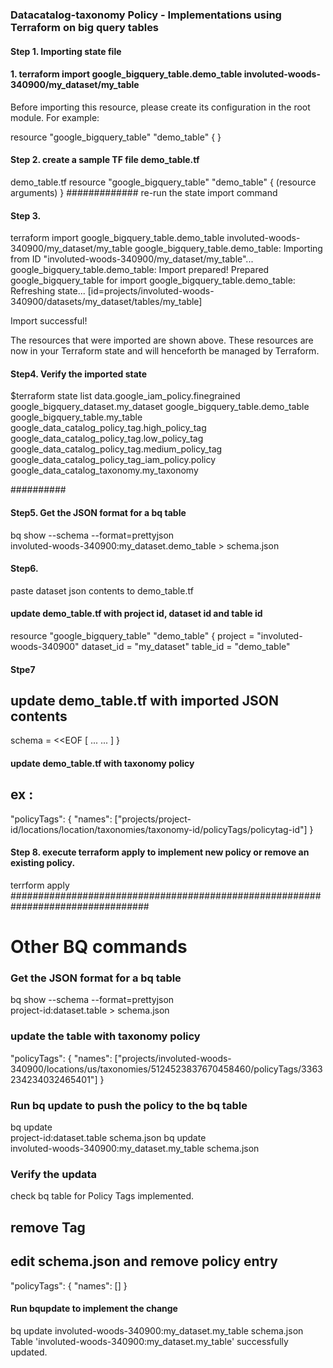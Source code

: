 ### Datacatalog-taxonomy Policy - Implementations using Terraform on big query tables

#### Step 1. Importing state file

#### 1. terraform import google_bigquery_table.demo_table involuted-woods-340900/my_dataset/my_table

Before importing this resource, please create its configuration in the root module. For example:

resource "google_bigquery_table" "demo_table" {
}

#### Step 2. create a sample TF file demo_table.tf ####
demo_table.tf
resource "google_bigquery_table" "demo_table" {
(resource arguments)
}
############# re-run the state import command
#### Step 3.
terraform import google_bigquery_table.demo_table involuted-woods-340900/my_dataset/my_table
google_bigquery_table.demo_table: Importing from ID "involuted-woods-340900/my_dataset/my_table"...
google_bigquery_table.demo_table: Import prepared!
  Prepared google_bigquery_table for import
google_bigquery_table.demo_table: Refreshing state... [id=projects/involuted-woods-340900/datasets/my_dataset/tables/my_table]

Import successful!

The resources that were imported are shown above. These resources are now in
your Terraform state and will henceforth be managed by Terraform.

#### Step4. Verify the imported state
$terraform state list
data.google_iam_policy.finegrained
google_bigquery_dataset.my_dataset
google_bigquery_table.demo_table
google_bigquery_table.my_table
google_data_catalog_policy_tag.high_policy_tag
google_data_catalog_policy_tag.low_policy_tag
google_data_catalog_policy_tag.medium_policy_tag
google_data_catalog_policy_tag_iam_policy.policy
google_data_catalog_taxonomy.my_taxonomy

##########

#### Step5. Get the JSON format for a bq table ###
bq show --schema --format=prettyjson \
   involuted-woods-340900:my_dataset.demo_table > schema.json

#### Step6.
paste dataset json contents to demo_table.tf

#### update demo_table.tf with project id, dataset id and table id

resource "google_bigquery_table" "demo_table" {
  project                     = "involuted-woods-340900"
  dataset_id                  = "my_dataset"
  table_id                    = "demo_table"
#### Stpe7
## update demo_table.tf with imported JSON contents
   schema = <<EOF
[
   ...
   ...
]
}


#### update demo_table.tf with taxonomy  policy
## ex : 
"policyTags": {
     "names": ["projects/project-id/locations/location/taxonomies/taxonomy-id/policyTags/policytag-id"]
   }
#### Step 8. execute terraform apply to implement new policy or remove an existing policy.
terrform apply
#################################################################################

# Other BQ commands #####

### Get the JSON format for a bq table ###
bq show --schema --format=prettyjson \
   project-id:dataset.table > schema.json
### update the table with taxonomy policy
"policyTags": {
     "names": ["projects/involuted-woods-340900/locations/us/taxonomies/5124523837670458460/policyTags/3363234234032465401"]
   }
### Run bq update to push the policy to the bq table
bq update \
   project-id:dataset.table schema.json
bq update \
   involuted-woods-340900:my_dataset.my_table schema.json

### Verify the updata
check bq table for Policy Tags implemented.

## remove Tag
## edit schema.json and remove policy entry
"policyTags": {
      "names": []
}
#### Run bqupdate to implement the change
bq update    involuted-woods-340900:my_dataset.my_table schema.json
Table 'involuted-woods-340900:my_dataset.my_table' successfully updated.


